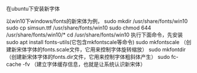 在ubuntu下安装新字体

以win10下windows/fonts的新宋体为例，
sudo mkdir /usr/share/fonts/win10
sudo cp simsun.ttf /usr/share/fonts/win10
sudo chmod 644 /usr/share/fonts/win10/*
cd /usr/share/fonts/win10
执行下面命令，先安装
sudo apt install fonts-utils(它包含mkfontscale等命令)
sudo mkfontscale （创建新宋体字体的fonts.scale文件，它用来控制字体旋转缩放） 
sudo mkfontdir （创建新宋体字体的fonts.dir文件，它用来控制字体粗斜体产生） 
sudo fc-cache -fv （建立字体缓存信息，也就是让系统认识新宋体）

